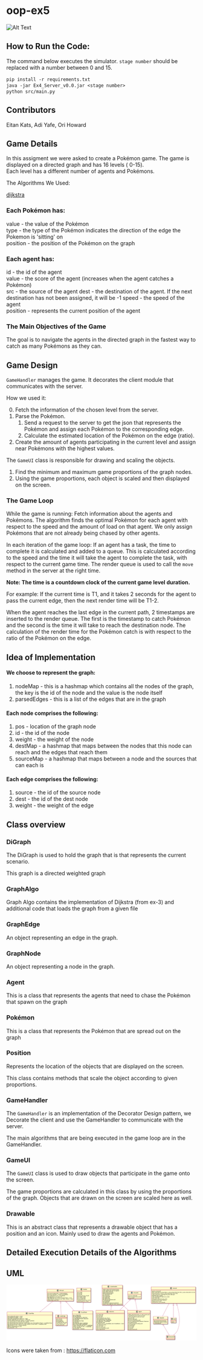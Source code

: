 # oop-ex5
![Alt Text](https://j.gifs.com/r2BZ1p.gif)

## How to Run the Code:

The command below executes the simulator.
`stage number` should be replaced with a number between 0 and 15.

```shell
pip install -r requirements.txt
java -jar Ex4_Server_v0.0.jar <stage number>
python src/main.py
```

## Contributors

Eitan Kats, Adi Yafe, Ori Howard

## Game Details

In this assigment we were asked to create a Pokémon game. The game is displayed on a directed graph and has 16 levels (
0-15).   
Each level has a different number of agents and Pokémons.

The Algorithms We Used:

[dijkstra](https://en.wikipedia.org/wiki/Dijkstra%27s_algorithm)

### Each Pokémon has:

value - the value of the Pokémon  
type - the type of the Pokémon indicates the direction of the edge the Pokemon is 'sitting' on  
position - the position of the Pokémon on the graph

### Each agent has:

id - the id of the agent  
value - the score of the agent (increases when the agent catches a Pokémon)  
src - the source of the agent 
dest - the destination of the agent. If the next destination has not been assigned, it
will be -1 speed - the speed of the agent  
position - represents the current position of the agent

### The Main Objectives of the Game

The goal is to navigate the agents in the directed graph in the fastest way to catch as many Pokémons as they can.

## Game Design

`GameHandler` manages the game. It decorates the client module that communicates with the server.

How we used it:

0) Fetch the information of the chosen level from the server.
1) Parse the Pokémon.
    1) Send a request to the server to get the json that represents the Pokémon and assign each Pokémon to the
       corresponding edge.
    2) Calculate the estimated location of the Pokémon on the edge (ratio).
2) Create the amount of agents participating in the current level and assign near Pokémons with the highest values.

The `GameUI` class is responsible for drawing and scaling the objects.

1) Find the minimum and maximum game proportions of the graph nodes.
2) Using the game proportions, each object is scaled and then displayed on the screen.

### The Game Loop

While the game is running:
Fetch information about the agents and Pokémons. The algorithm finds the optimal Pokémon for each agent with respect to
the speed and the amount of load on that agent. We only assign Pokémons that are not already being chased by other
agents.

In each iteration of the game loop:
If an agent has a task, the time to complete it is calculated and added to a queue. This is calculated according to the
speed and the time it will take the agent to complete the task, with respect to the current game time. The render queue
is used to call the `move` method in the server at the right time.

**Note: The time is a countdown clock of the current game level duration.**

For example: If the current time is T1, and it takes 2 seconds for the agent to pass the current edge, then the next
render time will be T1-2.

When the agent reaches the last edge in the current path, 2 timestamps are inserted to the render queue. The first is
the timestamp to catch Pokémon and the second is the time it will take to reach the destination node. The calculation of
the render time for the Pokémon catch is with respect to the ratio of the Pokémon on the edge.

## Idea of Implementation

#### We choose to represent the graph:

1. nodeMap - this is a hashmap which contains all the nodes of the graph, the key is the id of the node and the value is
   the node itself
2. parsedEdges - this is a list of the edges that are in the graph

#### Each node comprises the following:

1. pos - location of the graph node
2. id - the id of the node
3. weight - the weight of the node
4. destMap - a hashmap that maps between the nodes that this node can reach and the edges that reach them
5. sourceMap - a hashmap that maps between a node and the sources that can each is

#### Each edge comprises the following:

1. source - the id of the source node
2. dest - the id of the dest node
3. weight - the weight of the edge

## Class overview

### DiGraph

The DiGraph is used to hold the graph that is that represents the current scenario.

This graph is a directed weighted graph

### GraphAlgo

Graph Algo contains the implementation of Dijkstra (from ex-3) and additional code that loads the graph from a given
file

### GraphEdge

An object representing an edge in the graph.

### GraphNode

An object representing a node in the graph.

### Agent

This is a class that represents the agents that need to chase the Pokémon that spawn on the graph

### Pokémon

This is a class that represents the Pokémon that are spread out on the graph

### Position

Represents the location of the objects that are displayed on the screen.

This class contains methods that scale the object according to given proportions.

### GameHandler

The `GameHandler` is an implementation of the Decorator Design pattern, we Decorate the client and use the GameHandler
to communicate with the server.

The main algorithms that are being executed in the game loop are in the GameHandler.

### GameUI

The `GameUI` class is used to draw objects that participate in the game onto the screen.

The game proportions are calculated in this class by using the proportions of the graph. Objects that are drawn on the
screen are scaled here as well.

### Drawable

This is an abstract class that represents a drawable object that has a position and an icon. Mainly used to draw the
agents and Pokémon.

## Detailed Execution Details of the Algorithms

## UML

![](./misc/UML.png)

Icons were taken from : https://flaticon.com